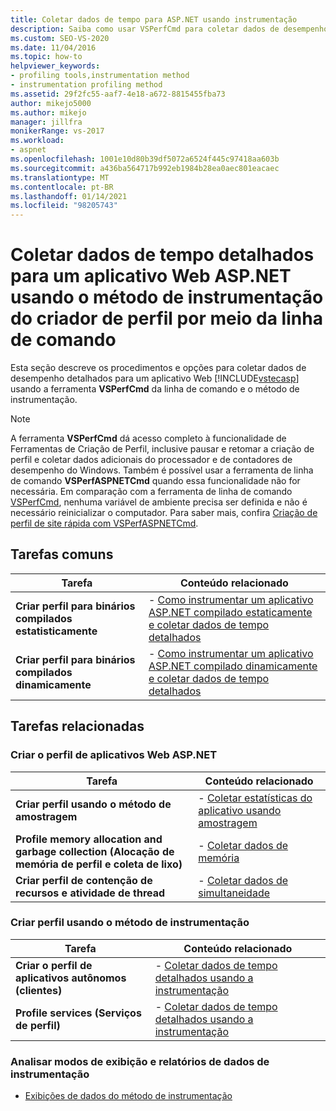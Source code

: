 ```yaml
---
title: Coletar dados de tempo para ASP.NET usando instrumentação
description: Saiba como usar VSPerfCmd para coletar dados de desempenho detalhados para um aplicativo Web ASP.NET. Ele fornece acesso completo à funcionalidade Ferramentas de Criação de Perfil.
ms.custom: SEO-VS-2020
ms.date: 11/04/2016
ms.topic: how-to
helpviewer_keywords:
- profiling tools,instrumentation method
- instrumentation profiling method
ms.assetid: 29f2fc55-aaf7-4e18-a672-8815455fba73
author: mikejo5000
ms.author: mikejo
manager: jillfra
monikerRange: vs-2017
ms.workload:
- aspnet
ms.openlocfilehash: 1001e10d80b39df5072a6524f445c97418aa603b
ms.sourcegitcommit: a436ba564717b992eb1984b28ea0aec801eacaec
ms.translationtype: MT
ms.contentlocale: pt-BR
ms.lasthandoff: 01/14/2021
ms.locfileid: "98205743"
---
```

# <a name="collect-detailed-timing-data-for-an-aspnet-web-application-using-the-profiler-instrumentation-method-from-the-command-line"></a>Coletar dados de tempo detalhados para um aplicativo Web ASP.NET usando o método de instrumentação do criador de perfil por meio da linha de comando
Esta seção descreve os procedimentos e opções para coletar dados de desempenho detalhados para um aplicativo Web [!INCLUDE[vstecasp](../code-quality/includes/vstecasp_md.md)] usando a ferramenta **VSPerfCmd** da linha de comando e o método de instrumentação.

> [!NOTE]
> A ferramenta **VSPerfCmd** dá acesso completo à funcionalidade de Ferramentas de Criação de Perfil, inclusive pausar e retomar a criação de perfil e coletar dados adicionais do processador e de contadores de desempenho do Windows. Também é possível usar a ferramenta de linha de comando **VSPerfASPNETCmd** quando essa funcionalidade não for necessária. Em comparação com a ferramenta de linha de comando [VSPerfCmd](../profiling/vsperfcmd.md), nenhuma variável de ambiente precisa ser definida e não é necessário reinicializar o computador. Para saber mais, confira [Criação de perfil de site rápida com VSPerfASPNETCmd](../profiling/rapid-web-site-profiling-with-vsperfaspnetcmd.md).

## <a name="common-tasks"></a>Tarefas comuns

|Tarefa|Conteúdo relacionado|
|----------|---------------------|
|**Criar perfil para binários compilados estatisticamente**|-   [Como instrumentar um aplicativo ASP.NET compilado estaticamente e coletar dados de tempo detalhados](../profiling/how-to-instrument-statically-compiled-aspnet-and-collect-detailed-timing-data.md)|
|**Criar perfil para binários compilados dinamicamente**|-   [Como instrumentar um aplicativo ASP.NET compilado dinamicamente e coletar dados de tempo detalhados](../profiling/how-to-instrument-a-dynamically-compiled-aspnet-app-and-collect-timing-data.md)|

## <a name="related-tasks"></a>Tarefas relacionadas

### <a name="profile-aspnet-web-applications"></a>Criar o perfil de aplicativos Web ASP.NET

|Tarefa|Conteúdo relacionado|
|----------|---------------------|
|**Criar perfil usando o método de amostragem**|-   [Coletar estatísticas do aplicativo usando amostragem](../profiling/collecting-application-statistics-for-aspnet-using-the-profiler-sampling-method.md)|
|**Profile memory allocation and garbage collection (Alocação de memória de perfil e coleta de lixo)**|-   [Coletar dados de memória](../profiling/collecting-memory-data-from-an-aspnet-web-application.md)|
|**Criar perfil de contenção de recursos e atividade de thread**|-   [Coletar dados de simultaneidade](../profiling/collecting-concurrency-data-for-an-aspnet-web-application.md)|

### <a name="profile-by-using-the-instrumentation-method"></a>Criar perfil usando o método de instrumentação

|Tarefa|Conteúdo relacionado|
|----------|---------------------|
|**Criar o perfil de aplicativos autônomos (clientes)**|-   [Coletar dados de tempo detalhados usando a instrumentação](../profiling/collecting-detailed-timing-data-for-a-stand-alone-application.md)|
|**Profile services (Serviços de perfil)**|-   [Coletar dados de tempo detalhados usando a instrumentação](../profiling/collecting-detailed-timing-data-for-services-by-using-the-instrumentation-method.md)|

### <a name="analyze-instrumentation-data-views-and-reports"></a>Analisar modos de exibição e relatórios de dados de instrumentação
- [Exibições de dados do método de instrumentação](../profiling/instrumentation-method-data-views.md)
